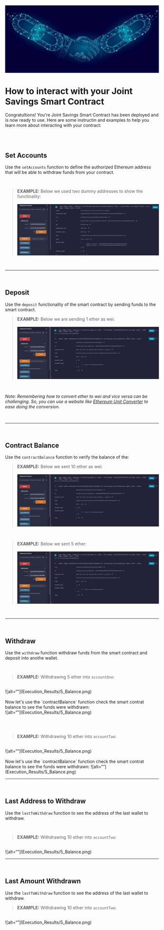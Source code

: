 ![alt=“”](Execution_Results/JointSavingsAccount.jpeg)


# How to interact with your Joint Savings Smart Contract
Congratultions!  You're Joint Savings Smart Contract has been deployed and is now ready to use.  Here are some instructin and examples to help you learn more about interacting with your contract:

<br><br>


## Set Accounts

Use the `setAccounts` function to define the authorized Ethereum address that will be able to withdraw funds from your contract.

<br>

>**EXAMPLE:** Below we used two dummy addresses to show the functinality: <br> <br>
![alt=“”](Execution_Results/1_SetAccounts.png)

<br>

_______________________________

<br>

## Deposit
Use the `deposit` functionality of the smart contract by sending funds to the smart contract.

> **EXAMPLE:** Below we are sending 1 ether as wei: <br> <br>
> ![alt](Execution_Results/2_Deposit.png)

<br>

*Note: Remembering how to convert ether to wei and vice versa can be challenging. So, you can use a website like [Ethereum Unit Converter](https://eth-converter.com/) to ease doing the conversion.*

<br>

_______________________________

<br>

## Contract Balance
 Use the `contractBalance` function to verify the balance of the:


> **EXAMPLE:** Below we sent 10 ether as wei: <br> <br>
![alt=“”](Execution_Results/4_Balance.png)

<br>

> **EXAMPLE:** Below we sent 5 ether:  <br> <br>
![alt=“”](Execution_Results/5_Balance.png)



<br>

_______________________________

<br>


## Withdraw

Use the `withdraw` function withdraw funds from the smart contract and deposit into anothe wallet.

<br>

 > **EXAMPLE:** Withdrawing 5 ether into `accountOne`:  
 <br>
![alt=“”](Execution_Results/5_Balance.png)
<br> <br>
Now let's use the `contractBalance` function check the smart contrat balance to see the funds were withdrawn:
<br>
![alt=“”](Execution_Results/5_Balance.png)


<br><br>


 > **EXAMPLE:** Withdrawing 10 ether into `accountTwo`:
 <br>
![alt=“”](Execution_Results/5_Balance.png)
<br> <br>
Now let's use the `contractBalance` function check the smart contrat balance to see the funds were withdrawn:
![alt=“”](Execution_Results/5_Balance.png)


<br>

_______________________________

<br>
 
## Last Address to Withdraw
Use the `lastToWithdraw` function to see the address of the last wallet to withdraw.

<br>

 > **EXAMPLE:** Withdrawing 10 ether into `accountTwo`:
 <br>
![alt=“”](Execution_Results/5_Balance.png)

<br>

_______________________________

<br>

## Last Amount Withdrawn
Use the `lastToWithdraw` function to see the address of the last wallet to withdraw.

 > **EXAMPLE:** Withdrawing 10 ether into `accountTwo`:
 <br>
![alt=“”](Execution_Results/5_Balance.png)
<br> <br>

